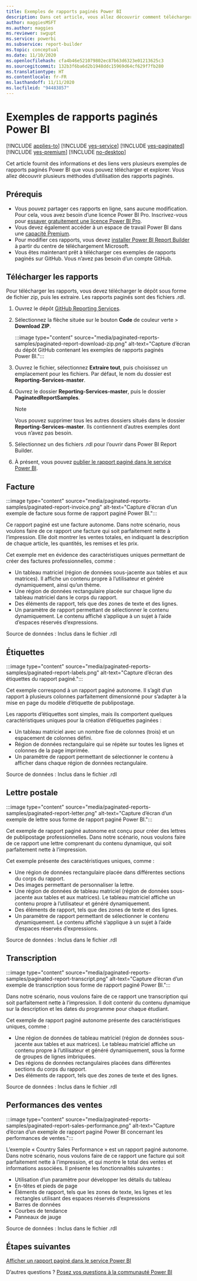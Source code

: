```yaml
---
title: Exemples de rapports paginés Power BI
description: Dans cet article, vous allez découvrir comment télécharger et utiliser des exemples de rapports paginés Power BI.
author: maggiesMSFT
ms.author: maggies
ms.reviewer: swgupt
ms.service: powerbi
ms.subservice: report-builder
ms.topic: conceptual
ms.date: 11/10/2020
ms.openlocfilehash: cfa4b46e521079802ec87b63d6323e01213625c3
ms.sourcegitcommit: 132b3f6ba6d2b1948ddc15969d64cf629f7fb280
ms.translationtype: HT
ms.contentlocale: fr-FR
ms.lasthandoff: 11/11/2020
ms.locfileid: "94483857"
---
```

# <a name="sample-power-bi-paginated-reports"></a>Exemples de rapports paginés Power BI


[!INCLUDE [applies-to](../includes/applies-to.md)] [!INCLUDE [yes-service](../includes/yes-service.md)] [!INCLUDE [yes-paginated](../includes/yes-paginated.md)] [!INCLUDE [yes-premium](../includes/yes-premium.md)] [!INCLUDE [no-desktop](../includes/no-desktop.md)]

Cet article fournit des informations et des liens vers plusieurs exemples de rapports paginés Power BI que vous pouvez télécharger et explorer. Vous allez découvrir plusieurs méthodes d’utilisation des rapports paginés.

## <a name="prerequisites"></a>Prérequis

- Vous pouvez partager ces rapports en ligne, sans aucune modification. Pour cela, vous avez besoin d’une licence Power BI Pro. Inscrivez-vous pour [essayer gratuitement une licence Power BI Pro](../fundamentals/service-self-service-signup-for-power-bi.md#sign-up-for-an-individual-trial-of-power-bi-pro).
- Vous devez également accéder à un espace de travail Power BI dans une [capacité Premium](../admin/service-premium-what-is.md).
- Pour modifier ces rapports, vous devez [installer Power BI Report Builder](https://aka.ms/pbireportbuilder) à partir du centre de téléchargement Microsoft.
- Vous êtes maintenant prêt à télécharger ces exemples de rapports paginés sur GitHub. Vous n’avez pas besoin d’un compte GitHub. 

## <a name="download-the-reports"></a>Télécharger les rapports

Pour télécharger les rapports, vous devez télécharger le dépôt sous forme de fichier zip, puis les extraire. Les rapports paginés sont des fichiers .rdl.

1. Ouvrez le dépôt [GitHub Reporting Services](https://github.com/microsoft/Reporting-Services).
1. Sélectionnez la flèche située sur le bouton **Code** de couleur verte > **Download ZIP**.

    :::image type="content" source="media/paginated-reports-samples/paginated-report-download-zip.png" alt-text="Capture d’écran du dépôt GitHub contenant les exemples de rapports paginés Power BI.":::
    
1. Ouvrez le fichier, sélectionnez **Extraire tout**, puis choisissez un emplacement pour les fichiers. Par défaut, le nom du dossier est **Reporting-Services-master**.
1. Ouvrez le dossier **Reporting-Services-master**, puis le dossier **PaginatedReportSamples**.

    >[!NOTE]
    >Vous pouvez supprimer tous les autres dossiers situés dans le dossier **Reporting-Services-master**. Ils contiennent d’autres exemples dont vous n’avez pas besoin.

1. Sélectionnez un des fichiers .rdl pour l’ouvrir dans Power BI Report Builder.
1. À présent, vous pouvez [publier le rapport paginé dans le service Power BI](paginated-reports-save-to-power-bi-service.md).

## <a name="invoice"></a>Facture

:::image type="content" source="media/paginated-reports-samples/paginated-report-invoice.png" alt-text="Capture d’écran d’un exemple de facture sous forme de rapport paginé Power BI.":::


Ce rapport paginé est une facture autonome. Dans notre scénario, nous voulons faire de ce rapport une facture qui soit parfaitement nette à l’impression. Elle doit montrer les ventes totales, en indiquant la description de chaque article, les quantités, les remises et les prix.

Cet exemple met en évidence des caractéristiques uniques permettant de créer des factures professionnelles, comme :  

- Un tableau matriciel (région de données sous-jacente aux tables et aux matrices). Il affiche un contenu propre à l’utilisateur et généré dynamiquement, ainsi qu’un thème.
- Une région de données rectangulaire placée sur chaque ligne du tableau matriciel dans le corps du rapport.
- Des éléments de rapport, tels que des zones de texte et des lignes.
- Un paramètre de rapport permettant de sélectionner le contenu dynamiquement. Le contenu affiché s’applique à un sujet à l’aide d’espaces réservés d’expressions. 

Source de données : Inclus dans le fichier .rdl

## <a name="labels"></a>Étiquettes

:::image type="content" source="media/paginated-reports-samples/paginated-report-labels.png" alt-text="Capture d’écran des étiquettes du rapport paginé.":::

Cet exemple correspond à un rapport paginé autonome. Il s’agit d’un rapport à plusieurs colonnes parfaitement dimensionné pour s’adapter à la mise en page du modèle d’étiquette de publipostage. 

Les rapports d’étiquettes sont simples, mais ils comportent quelques caractéristiques uniques pour la création d’étiquettes paginées :

- Un tableau matriciel avec un nombre fixe de colonnes (trois) et un espacement de colonnes défini.
- Région de données rectangulaire qui se répète sur toutes les lignes et colonnes de la page imprimée.
- Un paramètre de rapport permettant de sélectionner le contenu à afficher dans chaque région de données rectangulaire.

Source de données : Inclus dans le fichier .rdl

## <a name="mailing-letter"></a>Lettre postale

:::image type="content" source="media/paginated-reports-samples/paginated-report-letter.png" alt-text="Capture d’écran d’un exemple de lettre sous forme de rapport paginé Power BI.":::

Cet exemple de rapport paginé autonome est conçu pour créer des lettres de publipostage professionnelles. Dans notre scénario, nous voulons faire de ce rapport une lettre comprenant du contenu dynamique, qui soit parfaitement nette à l’impression.

Cet exemple présente des caractéristiques uniques, comme : 

- Une région de données rectangulaire placée dans différentes sections du corps du rapport. 
- Des images permettant de personnaliser la lettre. 
- Une région de données de tableau matriciel (région de données sous-jacente aux tables et aux matrices). Le tableau matriciel affiche un contenu propre à l’utilisateur et généré dynamiquement.
- Des éléments de rapport, tels que des zones de texte et des lignes.
- Un paramètre de rapport permettant de sélectionner le contenu dynamiquement. Le contenu affiché s’applique à un sujet à l’aide d’espaces réservés d’expressions. 

Source de données : Inclus dans le fichier .rdl

## <a name="transcript"></a>Transcription

:::image type="content" source="media/paginated-reports-samples/paginated-report-transcript.png" alt-text="Capture d’écran d’un exemple de transcription sous forme de rapport paginé Power BI.":::

Dans notre scénario, nous voulons faire de ce rapport une transcription qui soit parfaitement nette à l’impression. Il doit contenir du contenu dynamique sur la description et les dates du programme pour chaque étudiant.

Cet exemple de rapport paginé autonome présente des caractéristiques uniques, comme : 

- Une région de données de tableau matriciel (région de données sous-jacente aux tables et aux matrices). Le tableau matriciel affiche un contenu propre à l’utilisateur et généré dynamiquement, sous la forme de groupes de lignes imbriquées.
- Des régions de données rectangulaires placées dans différentes sections du corps du rapport.
- Des éléments de rapport, tels que des zones de texte et des lignes.

Source de données : Inclus dans le fichier .rdl

## <a name="sales-performance"></a>Performances des ventes

:::image type="content" source="media/paginated-reports-samples/paginated-report-sales-performance.png" alt-text="Capture d’écran d’un exemple de rapport paginé Power BI concernant les performances de ventes.":::

L’exemple « Country Sales Performance » est un rapport paginé autonome. Dans notre scénario, nous voulons faire de ce rapport une facture qui soit parfaitement nette à l’impression, et qui montre le total des ventes et informations associées. Il présente les fonctionnalités suivantes :

- Utilisation d’un paramètre pour développer les détails du tableau
- En-têtes et pieds de page
- Éléments de rapport, tels que les zones de texte, les lignes et les rectangles utilisant des espaces réservés d’expressions
- Barres de données
- Courbes de tendance
- Panneaux de jauge

Source de données : Inclus dans le fichier .rdl
  
## <a name="next-steps"></a>Étapes suivantes

[Afficher un rapport paginé dans le service Power BI](../consumer/paginated-reports-view-power-bi-service.md)

D’autres questions ? [Posez vos questions à la communauté Power BI](https://community.powerbi.com/)
